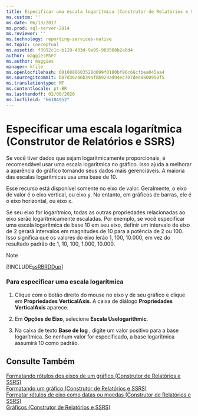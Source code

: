 ```yaml
---
title: Especificar uma escala logarítmica (Construtor de Relatórios e SSRS) | Microsoft Docs
ms.custom: ''
ms.date: 06/13/2017
ms.prod: sql-server-2014
ms.reviewer: ''
ms.technology: reporting-services-native
ms.topic: conceptual
ms.assetid: f3092c1c-b128-433d-9a95-983508b2a8d4
author: maggiesMSFT
ms.author: maggies
manager: kfile
ms.openlocfilehash: 0910888603528d899f0180bf96c66cfbea045aa4
ms.sourcegitcommit: b87d36c46b39af8b929ad94ec707dee8800950f5
ms.translationtype: MT
ms.contentlocale: pt-BR
ms.lasthandoff: 02/08/2020
ms.locfileid: "66104952"
---
```

# <a name="specify-a-logarithmic-scale-report-builder-and-ssrs"></a>Especificar uma escala logarítmica (Construtor de Relatórios e SSRS)
  Se você tiver dados que sejam logaritmicamente proporcionais, é recomendável usar uma escala logarítmica no gráfico. Isso ajuda a melhorar a aparência do gráfico tornando seus dados mais gerenciáveis. A maioria das escalas logarítmicas usa uma base de 10.  
  
 Esse recurso está disponível somente no eixo de valor. Geralmente, o eixo de valor é o eixo vertical, ou eixo y. No entanto, em gráficos de barras, ele é o eixo horizontal, ou eixo x.  
  
 Se seu eixo for logarítmico, todas as outras propriedades relacionadas ao eixo serão logaritmicamente escaladas. Por exemplo, se você especificar uma escala logarítmica de base 10 em seu eixo, definir um intervalo de eixo de 2 gerará intervalos em magnitudes de 10 para a potência de 2 ou 100. Isso significa que os valores do eixo lerão 1, 100, 10.000, em vez do resultado padrão de 1, 10, 100, 1.000, 10.000.  
  
> [!NOTE]  
>  [!INCLUDE[ssRBRDDup](../../includes/ssrbrddup-md.md)]  
  
### <a name="to-specify-a-logarithmic-scale"></a>Para especificar uma escala logarítmica  
  
1.  Clique com o botão direito do mouse no eixo y de seu gráfico e clique em **Propriedades VerticalAxis**. A caixa de diálogo **Propriedades VerticalAxis** aparece.  
  
2.  Em **Opções de Eixo**, selecione **Escala Uselogarithmic**.  
  
3.  Na caixa de texto **Base de log** , digite um valor positivo para a base logarítmica. Se nenhum valor for especificado, a base logarítmica assumirá 10 como padrão.  
  
## <a name="see-also"></a>Consulte Também  
 [Formatando rótulos dos eixos de um gráfico &#40;Construtor de Relatórios e SSRS&#41;](formatting-axis-labels-on-a-chart-report-builder-and-ssrs.md)   
 [Formatando um gráfico &#40;Construtor de Relatórios e SSRS&#41;](formatting-a-chart-report-builder-and-ssrs.md)   
 [Formatar rótulos de eixo como datas ou moedas &#40;Construtor de Relatórios e SSRS&#41;](format-axis-labels-as-dates-or-currencies-report-builder-and-ssrs.md)   
 [Gráficos &#40;Construtor de Relatórios e SSRS&#41;](charts-report-builder-and-ssrs.md)  
  
  
